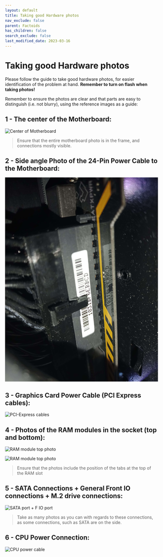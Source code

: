 ```yaml
---
layout: default
title: Taking good Hardware photos
nav_exclude: false
parent: Factoids
has_children: false
search_exclude: false
last_modified_date: 2023-03-16
---
```


# Taking good Hardware photos

Please follow the guide to take good hardware photos, for easier identification of the problem at hand. **Remember to turn on flash when taking photos!**

Remember to ensure the photos are clear and that parts are easy to distinguish (i.e. not blurry), using the reference images as a guide:

## 1 - The center of the Motherboard:

![Center of Motherboard](/assets/Hardware-photos/Motherboard.jpg)

> Ensure that the entire motherboard photo is in the frame, and connections mostly visible.

## 2 - Side angle Photo of the 24-Pin Power Cable to the Motherboard:

![24 Pin Side photo](/assets/Hardware-photos/24_pin_side.jpg)

## 3 - Graphics Card Power Cable (PCI Express cables):

![PCI-Express cables](/assets/Hardware-photos/PCI_express.jpg)

## 4 - Photos of the RAM modules in the socket (top and bottom):

![RAM module top photo](/assets/Hardware-photos/RAM_top_slots.jpg)

![RAM module top photo](/assets/Hardware-photos/RAM_bottom_slots.jpg)

> Ensure that the photos include the position of the tabs at the top of the RAM slot

## 5 - SATA Connections + General Front IO connections + M.2 drive connections:

![SATA port + F IO port](/assets/Hardware-photos/SATA_connections.jpg)

> Take as many photos as you can with regards to these connections, as some connections, such as SATA are on the side.

## 6 - CPU Power Connection:

![CPU power cable](/assets/Hardware-photos/CPU_pins.jpg)
